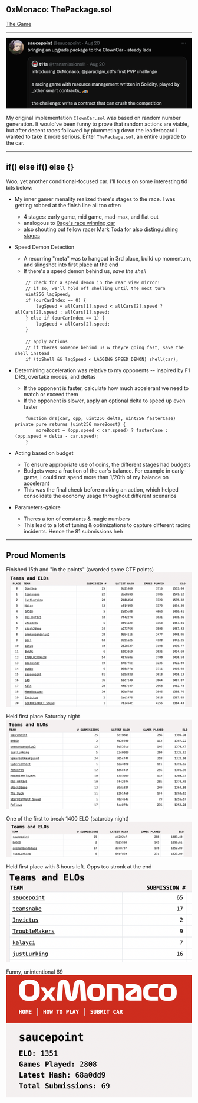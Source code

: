 ## 0xMonaco: ThePackage.sol

[The Game](https://0xmonaco.ctf.paradigm.xyz/howtoplay)

---

![thepackage](clout/thepackage.png)

My original implementation `ClownCar.sol` was based on random number generation. It would've been funny to prove that random actions are viable, but after decent races followed by plummeting down the leaderboard I wanted to take it more serious. Enter `ThePackage.sol`, an entire upgrade to the car.

---

## if() else if() else {}

Woo, yet another conditional-focused car. I'll focus on some interesting tid bits below:

* My inner gamer menality realized there's stages to the race. I was getting robbed at the finish line all too often
    * 4 stages: early game, mid game, mad-max, and flat out
    * analogous to [0age's race winning car](https://gist.github.com/0age/3600aebdd97981c60906c8cb50c13279)
    * also shouting out fellow racer Mark Toda for also [distinguishing stages](https://github.com/marktoda/paradigm-ctf/tree/main/src/monaco)

* Speed Demon Detection
    * A recurring "meta" was to hangout in 3rd place, build up momentum, and slingshot into first place at the end
    * If there's a speed demon behind us, *save the shell*
    ```solidity
        // check for a speed demon in the rear view mirror!
        // if so, we'll hold off shelling until the next turn
        uint256 lagSpeed;
        if (ourCarIndex == 0) {
            lagSpeed = allCars[1].speed < allCars[2].speed ? allCars[2].speed : allCars[1].speed;
        } else if (ourCarIndex == 1) {
            lagSpeed = allCars[2].speed;
        }
        
        // apply actions
        // if theres someone behind us & theyre going fast, save the shell instead
        if (toShell && lagSpeed < LAGGING_SPEED_DEMON) shell(car);
    ```

* Determining acceleration was relative to my opponents -- inspired by F1 DRS, overtake modes, and deltas
    * If the opponent is faster, calculate how much accelerant we need to match or exceed them
    * If the opponent is slower, apply an optional delta to speed up even faster
    ```solidity
        function drs(car, opp, uint256 delta, uint256 fasterCase) private pure returns (uint256 moreBoost) {
            moreBoost = (opp.speed < car.speed) ? fasterCase : (opp.speed + delta - car.speed);
        }
    ```


* Acting based on budget
   * To ensure appropriate use of coins, the different stages had budgets
   * Budgets were a fraction of the car's balance. For example in early-game, I could not spend more than 1/20th of my balance on accelerant
   * This was the final check before making an action, which helped consolidate the economy usage throughout different scenarios

* Parameters-galore
   * Theres a ton of constants & magic numbers
   * This lead to a lot of tuning & optimizations to capture different racing incidents. Hence the 81 submissions heh

---

## Proud Moments

Finished 15th and "in the points" (awarded some CTF points)
![final](clout/final.png)

Held first place Saturday night
![firstfirst](clout/earlyfirst.png)

One of the first to break 1400 ELO (saturday night)
![1400](clout/1400.png)


Held first place with 3 hours left. Opps too stronk at the end
![latefirst](clout/latefirst.png)

Funny, unintentional 69
![sixtynine](clout/sixtynine.png)